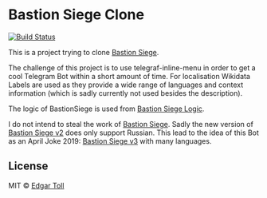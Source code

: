 # Bastion Siege Clone
[![Build Status](https://travis-ci.com/EdJoPaTo/bsclone.svg?branch=master)](https://travis-ci.com/EdJoPaTo/bsclone)

This is a project trying to clone [Bastion Siege](https://t.me/BastionSiegeBot).

The challenge of this project is to use telegraf-inline-menu in order to get a cool Telegram Bot within a short amount of time.
For localisation Wikidata Labels are used as they provide a wide range of languages and context information (which is sadly currently not used besides the description).

The logic of BastionSiege is used from [Bastion Siege Logic](https://github.com/EdJoPaTo/bastion-siege-logic).


I do not intend to steal the work of [Bastion Siege](https://t.me/BastionSiegeBot).
Sadly the new version of [Bastion Siege v2](https://t.me/BSv2Bot) does only support Russian.
This lead to the idea of this Bot as an April Joke 2019: [Bastion Siege v3](https//:t.me/BSv3Bot) with many languages.


## License

MIT © [Edgar Toll](https://github.com/EdJoPaTo)
